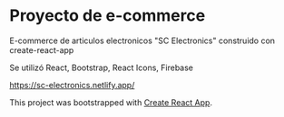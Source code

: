 # Proyecto de e-commerce
E-commerce de articulos electronicos "SC Electronics" construido con create-react-app

Se utilizó React, Bootstrap, React Icons, Firebase

https://sc-electronics.netlify.app/


This project was bootstrapped with [Create React App](https://github.com/facebook/create-react-app).
